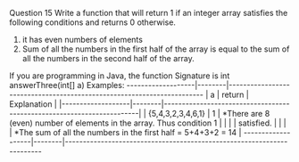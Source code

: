 Question 15
Write a function that will return 1 if an integer array satisfies the following conditions and returns 0 otherwise.
1. it has even numbers of elements
2. Sum of all the numbers in the first half of the array is equal to the sum of all the numbers in the second half of the array.

If you are programming in Java, the function Signature is
int answerThree(int[] a)
Examples:
 -------------------|--------|-----------------------------------------------------------------------
| a                 | return | Explanation                                                           |
|-------------------|--------|-----------------------------------------------------------------------|
| {5,4,3,2,3,4,6,1} | 1      | *There are 8 (even) number of elements in the array. Thus condition 1 |
|                   |        | satisfied.                                                            |
|                   |        | *The sum of all the numbers in the first half = 5+4+3+2 = 14          |
 -------------------|--------|-----------------------------------------------------------------------